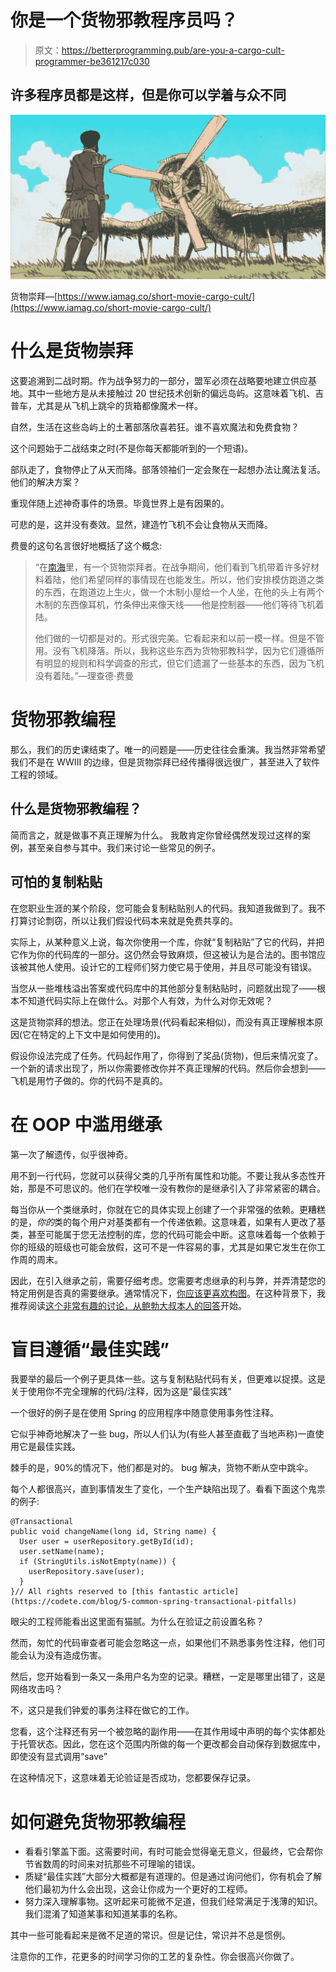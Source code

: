 # 你是一个货物邪教程序员吗？

> 原文：<https://betterprogramming.pub/are-you-a-cargo-cult-programmer-be361217c030>

## 许多程序员都是这样，但是你可以学着与众不同

![](img/d3e9d75abd5e193e5dfd4a4933a9cf23.png)

货物崇拜—[https://www.iamag.co/short-movie-cargo-cult/](https://www.iamag.co/short-movie-cargo-cult/)

# 什么是货物崇拜

这要追溯到二战时期。作为战争努力的一部分，盟军必须在战略要地建立供应基地。其中一些地方是从未接触过 20 世纪技术创新的偏远岛屿。这意味着飞机、吉普车，尤其是从飞机上跳伞的货箱都像魔术一样。

自然，生活在这些岛屿上的土著部落欣喜若狂。谁不喜欢魔法和免费食物？

这个问题始于二战结束之时(不是你每天都能听到的一个短语)。

部队走了，食物停止了从天而降。部落领袖们一定会聚在一起想办法让魔法复活。他们的解决方案？

重现伴随上述神奇事件的场景。毕竟世界上是有因果的。

可悲的是，这并没有奏效。显然，建造竹飞机不会让食物从天而降。

费曼的这句名言很好地概括了这个概念:

> “在[南海](https://en.wikipedia.org/wiki/South_Seas)里，有一个货物崇拜者。在战争期间，他们看到飞机带着许多好材料着陆，他们希望同样的事情现在也能发生。所以，他们安排模仿跑道之类的东西，在跑道边上生火，做一个木制小屋给一个人坐，在他的头上有两个木制的东西像耳机，竹条伸出来像天线——他是控制器——他们等待飞机着陆。
> 
> 他们做的一切都是对的。形式很完美。它看起来和以前一模一样。但是不管用。没有飞机降落。所以，我称这些东西为货物邪教科学，因为它们遵循所有明显的规则和科学调查的形式，但它们遗漏了一些基本的东西，因为飞机没有着陆。”—理查德·费曼

# 货物邪教编程

那么，我们的历史课结束了。唯一的问题是——历史往往会重演。我当然非常希望我们不是在 WWIII 的边缘，但是货物崇拜已经传播得很远很广，甚至进入了软件工程的领域。

## 什么是货物邪教编程？

简而言之，就是做事不真正理解为什么。
我敢肯定你曾经偶然发现过这样的案例，甚至亲自参与其中。我们来讨论一些常见的例子。

## 可怕的复制粘贴

在您职业生涯的某个阶段，您可能会复制粘贴别人的代码。我知道我做到了。我不打算讨论剽窃，所以让我们假设代码本来就是免费共享的。

实际上，从某种意义上说，每次你使用一个库，你就“复制粘贴”了它的代码，并把它作为你的代码库的一部分。这仍然会导致麻烦，但这被认为是合法的。图书馆应该被其他人使用。设计它的工程师们努力使它易于使用，并且尽可能没有错误。

当您从一些堆栈溢出答案或代码库中的其他部分复制粘贴时，问题就出现了——根本不知道代码实际上在做什么。对那个人有效，为什么对你无效呢？

这是货物崇拜的想法。您正在处理场景(代码看起来相似)，而没有真正理解根本原因(它在特定的上下文中是如何使用的)。

假设你设法完成了任务。代码起作用了，你得到了奖品(货物)，但后来情况变了。一个新的请求出现了，所以你需要修改你并不真正理解的代码。然后你会想到——飞机是用竹子做的。你的代码不是真的。

# 在 OOP 中滥用继承

第一次了解遗传，似乎很神奇。

用不到一行代码，您就可以获得父类的几乎所有属性和功能。不要让我从多态性开始，那是不可思议的。他们在学校唯一没有教你的是继承引入了非常紧密的耦合。

每当你从一个类继承时，你就在它的具体实现上创建了一个非常强的依赖。更糟糕的是，*你的*类的每个用户对基类都有一个传递依赖。这意味着，如果有人更改了基类，甚至可能属于您无法控制的库，您的代码可能会中断。这意味着每一个依赖于你的班级的班级也可能会放假，这可不是一件容易的事，尤其是如果它发生在你工作周的周末。

因此，在引入继承之前，需要仔细考虑。您需要考虑继承的利与弊，并弄清楚您的特定用例是否真的需要继承。通常情况下，[你应该更喜欢构图](https://en.wikipedia.org/wiki/Composition_over_inheritance)。在这种背景下，我推荐阅读[这个非常有趣的讨论，从鲍勃大叔本人的回答](https://www.quora.com/Why-is-inheritance-bad-in-Java/answer/Robert-Martin-9)开始。

# 盲目遵循“最佳实践”

我要举的最后一个例子更具体一些。这与复制粘贴代码有关，但更难以捉摸。这是关于使用你不完全理解的代码/注释，因为这是“最佳实践”

一个很好的例子是在使用 Spring 的应用程序中随意使用事务性注释。

它似乎神奇地解决了一些 bug，所以人们认为(有些人甚至直截了当地声称)一直使用它是最佳实践。

棘手的是，90%的情况下，他们都是对的。
bug 解决，货物不断从空中跳伞。

每个人都很高兴，直到事情发生了变化，一个生产缺陷出现了。看看下面这个鬼祟的例子:

```
@Transactional
public void changeName(long id, String name) {
  User user = userRepository.getById(id);
  user.setName(name);
  if (StringUtils.isNotEmpty(name)) {
    userRepository.save(user);
  }
}// All rights reserved to [this fantastic article](https://codete.com/blog/5-common-spring-transactional-pitfalls)
```

眼尖的工程师能看出这里面有猫腻。为什么在验证之前设置名称？

然而，匆忙的代码审查者可能会忽略这一点，如果他们不熟悉事务性注释，他们可能会认为没有造成伤害。

然后，您开始看到一条又一条用户名为空的记录。糟糕，一定是哪里出错了，这是网络攻击吗？

不，这只是我们钟爱的事务注释在做它的工作。

您看，这个注释还有另一个被忽略的副作用——在其作用域中声明的每个实体都处于托管状态。因此，您在这个范围内所做的每一个更改都会自动保存到数据库中，即使没有显式调用“save”

在这种情况下，这意味着无论验证是否成功，您都要保存记录。

# 如何避免货物邪教编程

*   看看引擎盖下面。这需要时间，有时可能会觉得毫无意义，但最终，它会帮你节省数周的时间来对抗那些不可理喻的错误。
*   质疑“最佳实践”大部分大概都是有道理的。但是通过询问他们，你有机会了解他们最初为什么会出现，这会让你成为一个更好的工程师。
*   努力深入理解事物。这听起来可能微不足道，但我们经常满足于浅薄的知识。我们混淆了知道某事和知道某事的名称。

其中一些可能看起来是微不足道的常识。但是记住，常识并不总是惯例。

注意你的工作，花更多的时间学习你的工艺的复杂性。你会很高兴你做了。